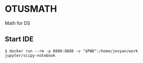# OTUSMATH

Math for DS

## Start IDE

```console
$ docker run --rm -p 8888:8888 -v "$PWD":/home/jovyan/work jupyter/scipy-notebook
```
